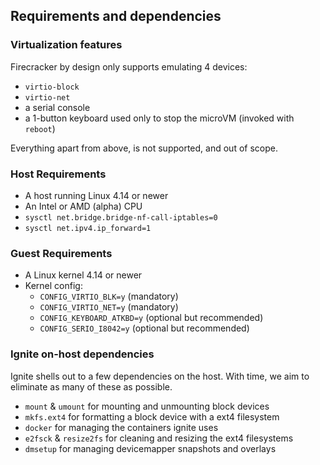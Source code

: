 ## Requirements and dependencies

### Virtualization features

Firecracker by design only supports emulating 4 devices:
 - `virtio-block`
 - `virtio-net`
 - a serial console
 - a 1-button keyboard used only to stop the microVM (invoked with `reboot`)

Everything apart from above, is not supported, and out of scope.

### Host Requirements

 - A host running Linux 4.14 or newer
 - An Intel or AMD (alpha) CPU
 - `sysctl net.bridge.bridge-nf-call-iptables=0`
 - `sysctl net.ipv4.ip_forward=1`

### Guest Requirements

 - A Linux kernel 4.14 or newer
 - Kernel config:
   - `CONFIG_VIRTIO_BLK=y` (mandatory)
   - `CONFIG_VIRTIO_NET=y` (mandatory)
   - `CONFIG_KEYBOARD_ATKBD=y` (optional but recommended)
   - `CONFIG_SERIO_I8042=y` (optional but recommended)

### Ignite on-host dependencies

Ignite shells out to a few dependencies on the host.
With time, we aim to eliminate as many of these as possible.

 - `mount` & `umount` for mounting and unmounting block devices
 - `mkfs.ext4` for formatting a block device with a ext4 filesystem
 - `docker` for managing the containers ignite uses
 - `e2fsck` & `resize2fs` for cleaning and resizing the ext4 filesystems
 - `dmsetup` for managing devicemapper snapshots and overlays

